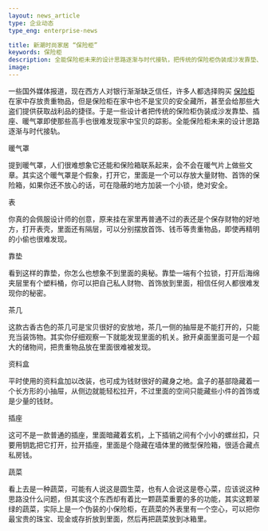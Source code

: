 ```yaml
---
layout: news_article
type: 企业动态
type_eng: enterprise-news

title: 新潮时尚家居 “保险柜”
keywords: 保险柜
description: 全能保险柜未来的设计思路逐渐与时代接轨，把传统的保险柜伪装成沙发靠垫、插座、暖气罩，即使那些高手也很难发现家中宝贝的踪影。
image: 
---
```

一些国外媒体报道，现在西方人对银行渐渐缺乏信任，许多人都选择购买 [保险柜](http://www.qnn.com.cn/)在家中存放贵重物品，但是保险柜在家中也不是宝贝的安全藏所，甚至会给那些大盗们提供获取战利品的捷径。于是一些设计者把传统的保险柜伪装成沙发靠垫、插座、暖气罩即使那些高手也很难发现家中宝贝的踪影。全能保险柜未来的设计思路逐渐与时代接轨。

暖气罩

提到暖气罩，人们很难想象它还能和保险箱联系起来，会不会在暖气片上做些文章。其实这个暖气罩是个假象，打开它，里面是一个可以存放大量财物、首饰的保险箱，如果你还不放心的话，可在隐蔽的地方加装一个小锁，绝对安全。

表

你真的会佩服设计师的创意，原来挂在家里再普通不过的表还是个保存财物的好地方，打开表壳，里面还有隔层，可以分别摆放首饰、钱币等贵重物品，即使再精明的小偷也很难发现。

靠垫

看到这样的靠垫，你怎么也想象不到里面的奥秘。靠垫一端有个拉锁，打开后海绵夹层里有个塑料桶，你可以把自己私人财物、首饰放到里面，相信任何人都很难发现你的秘密。

茶几

这款古香古色的茶几可是宝贝很好的安放地，茶几一侧的抽屉是不能打开的，只能充当装饰物。其实你仔细观察一下就能发现里面的机关。掀开桌面里面可是一个超大的储物间，把贵重物品放在里面很难被发现。

资料盒

平时使用的资料盒加以改装，也可成为钱财很好的藏身之地。盒子的基部隐藏着一个长方形的小抽屉，从侧边就能轻松拉开，不过里面的空间只能藏些小件的首饰或是少量的钱财。

插座

这可不是一款普通的插座，里面暗藏着玄机，上下插销之间有个小小的螺丝扣，只要用钥匙把它打开，拉开插座，里面是个隐藏在墙体里的微型保险箱，很适合藏点私房钱。

蔬菜

看上去是一种蔬菜，可能有人说这是圆生菜，也有人会说这是卷心菜，应该说这种思路没什么问题，但其实这个东西却有着比一颗蔬菜重要的多的功能，其实这颗翠绿的蔬菜，实际上是一个伪装的小保险柜，在蔬菜的外表里有一个空心，可以把你最宝贵的珠宝、现金或存折放到里面，然后再把蔬菜放到冰箱里。
